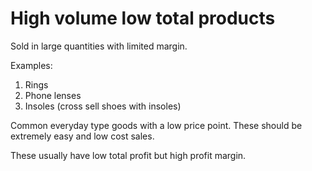 # High volume low total products

Sold in large quantities with limited margin.

Examples:

1. Rings
2. Phone lenses
3. Insoles (cross sell shoes with insoles)

Common everyday type goods with a low price point. These should be extremely easy and low cost sales.

These usually have low total profit but high profit margin.